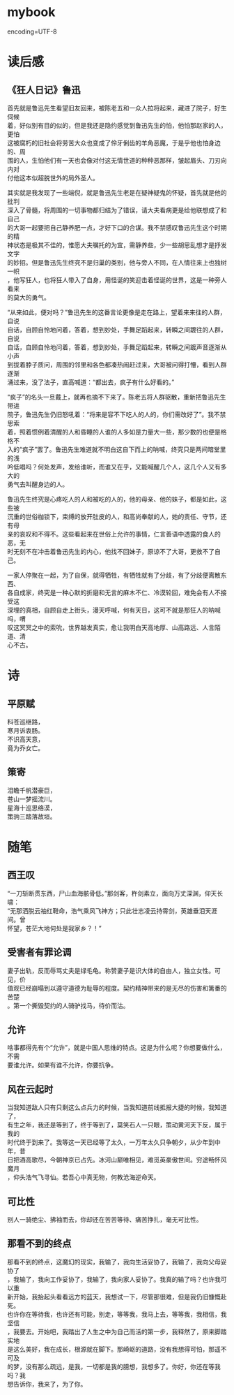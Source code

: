 mybook  
===  
encoding=UTF-8  
# 读后感
## 《狂人日记》鲁迅
首先就是鲁迅先生看望旧友回来，被陈老五和一众人拉将起来，藏进了院子，好生伺候  
着，好似别有目的似的，但是我还是隐约感觉到鲁迅先生的怕，他怕那赵家的人，更怕  
这被腐朽的旧社会将劳苦大众也变成了伶牙俐齿的羊角恶魔，于是乎他也怕身边的、周  
围的人，生怕他们有一天也会像对付这无情世道的种种恶那样，皱起眉头、刀刃向内对  
付他这本似超脱世外的局外圣人。  

其实就是我发现了一些端倪，就是鲁迅先生老是在疑神疑鬼的怀疑，首先就是他的批判  
深入了骨髓，将周围的一切事物都归结为了错误，请大夫看病更是给他联想成了和自己  
的大哥一起要把自己静养肥一点，才好下口的合谋。我不禁感叹鲁迅先生这个时期的精  
神状态是极其不佳的，惟愿大夫嘱托的为宜，需静养些，少一些胡思乱想才是抒发文字  
的妙招。但是鲁迅先生终究不是归巢的类别，他与旁人不同，在人情往来上也独树一帜  
，他写狂人，也将狂人带入了自身，用怪诞的笑迎击着怪诞的世界，这是一种旁人看来  
的莫大的勇气。

“从来如此，便对吗？”鲁迅先生的这番言论更像是走在路上，望着来来往的人群，自说  
自话，自顾自怜地问着，答着，想到妙处，手舞足蹈起来，转瞬之间踱往的人群，自说  
自话，自顾自怜地问着，答着，想到妙处，手舞足蹈起来，转瞬之间踱声音逐渐从小声  
到拔着脖子质问，周围的邻里和各色都凑热闹赶过来，大哥被问得打懵，看到人群逐渐  
涌过来，没了法子，直高喊道：“都出去，疯子有什么好看的。”  

“疯子”的名头一旦戴上，就再也摘不下来了。陈老五将人群驱散，重新把鲁迅先生带进  
院子，鲁迅先生仍旧怒吼着：“将来是容不下吃人的人的，你们需改好了”。我不禁思索  
着，照着惯例着清醒的人和昏睡的人谁的人多如是力量大一些，那少数的也便是格格不  
入的“疯子”罢了。鲁迅先生难道就不明白这自下而上的呐喊，终究只是两间暗堂里的浅  
吟低唱吗？何处发声，发给谁听，而谁又在乎，又能喊醒几个人，这几个人又有多大的  
勇气去叫醒身边的人。  

鲁迅先生终究是心疼吃人的人和被吃的人的，他的母亲、他的妹子，都是如此，这些被  
沉重的世俗枷锁下，束缚的放开肚皮的人，和高尚奉献的人，她的责任、守节，还有母  
亲的哀叹和不得不。这些看起来在世俗上允许的事情，仁言善语中透露的食人的恶，无  
时无刻不在冲击着鲁迅先生的内心，他找不回妹子，原谅不了大哥，更救不了自己。  

一家人停聚在一起，为了自保，就得牺牲，有牺牲就有了分歧，有了分歧便离散东西、  
各自成家，终究是一种心默的折磨和无言的麻木不仁、冷漠轮回，难免会有人不接受这  
深埋的真相，自顾自走上街头，漫天呼喊，何有天日，这可不就是那狂人的呐喊吗，喟  
叹这冥冥之中的索吮，世界越发真实，愈让我明白天高地厚、山高路远、人言陌道、清  
心不古。  
# 诗
## 平原赋
科苍巡继路，  
寒月诉衷肠。  
不识高天意，  
竟为乔女亡。  
## 策寄  
泪瞻千帆潜豪巨，  
苍山一梦摇流川。  
星海十巡思络漠，  
策驹三踏落故垣。  
# 随笔
## 西王叹
“一刀斩断贯东西，尸山血海骸骨低。”那剑客，杵剑素立，面向万丈深渊，仰天长啸：  
“无那洒脱云袖红鞋命，浩气乘风飞神方；只此壮志凌云持霄剑，英雄垂泪天涯间。曾  
怀望，苍茫大地何处是我家乡？！”  
## 受害者有罪论调
妻子出轨，反而辱骂丈夫是绿毛龟。称赞妻子是识大体的自由人，独立女性。可见，价  
值观已经崩塌到以遵守道德为耻辱的程度。契约精神带来的是无尽的伤害和篱番的苦楚  
。第一个撕毁契约的人骑驴找马，待价而沽。  
## 允许
啥事都得先有个“允许”，就是中国人思维的特点。这是为什么呢？你想要做什么，不需  
要谁允许。如果有谁不允许，你要抗争。  
## 风在云起时  
当我知道敌人只有只剩这么点兵力的时候，当我知道前线抵报大捷的时候，我知道了，  
有生之年，我还是等到了，终于等到了，莫笑石人一只眼，策动黄河天下反，属于我的  
时代终于到来了。我等这一天已经等了太久，一万年太久只争朝夕，从少年到中年，昔  
日把酒高歌尽，今朝神京已占先。冰河山巅唯相见，难觅英豪傲世间。穷途畅怀风魔月  
，仰头浩气飞寻仙。若吾心中真无物，何教沧海逆命天。  
## 可比性
别人一骑绝尘、拂袖而去，你却还在苦苦等待、痛苦挣扎，毫无可比性。  
## 那看不到的终点  
那看不到的终点，这魔幻的现实，我输了，我向生活妥协了，我输了，我向父母妥协了  
，我输了，我向工作妥协了，我输了，我向家人妥协了。我真的输了吗？也许我可以重  
新开始，我抬起头看看远方的蓝天，我想试一下，尽管那很难，但是我仍旧慷慨赴死。  
也许你在等待我，也许还有可能，别走，等等我，我马上去，等等我，我相信，我坚信  
，我要去。开始吧，我踏出了人生之中为自己而活的第一步，我释然了，原来脚踏实地  
是这么美好，我在成长，根源就在脚下。那崎岖的道路，没有我想得可怕，那遥不可及  
的梦，没有那么疏远，是我，一切都是我的臆想，我想多了。你好，你还在等我吗？我  
想告诉你，我来了，为了你。  

